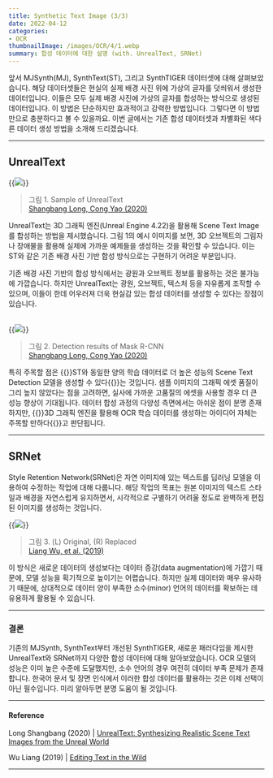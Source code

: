 ```yaml
---
title: Synthetic Text Image (3/3)
date: 2022-04-12
categories:
- OCR
thumbnailImage: /images/OCR/4/1.webp
summary: 합성 데이터에 대한 설명 (with. UnrealText, SRNet)
---
```

앞서 MJSynth(MJ), SynthText(ST), 그리고 SynthTIGER 데이터셋에 대해 살펴보았습니다. 해당 데이터셋들은 현실의 실제 배경 사진 위에 가상의 글자를 덧씌워서 생성한 데이터입니다. 이들은 모두 실제 배경 사진에 가상의 글자를 합성하는 방식으로 생성된 데이터입니다. 이 방법은 단순하지만 효과적이고 강력한 방법입니다. 그렇다면 이 방법만으로 충분하다고 볼 수 있을까요. 이번 글에서는 기존 합성 데이터셋과 차별화된 색다른 데이터 생성 방법을 소개해 드리겠습니다.

---
## UnrealText
{{<image classes="center" src="/images/OCR/4/1.webp">}}
> 그림 1. Sample of UnrealText<br>
[Shangbang Long, Cong Yao (2020)](https://arxiv.org/abs/2003.10608)

UnrealText는 3D 그래픽 엔진(Unreal Engine 4.22)을 활용해 Scene Text Image를 합성하는 방법을 제시했습니다. 그림 1의 예시 이미지를 보면, 3D 오브젝트의 그림자나 장애물을 활용해 실제에 가까운 예제들을 생성하는 것을 확인할 수 있습니다. 이는 ST와 같은 기존 배경 사진 기반 합성 방식으로는 구현하기 어려운 부분입니다.

기존 배경 사진 기반의 합성 방식에서는 광원과 오브젝트 정보를 활용하는 것은 불가능에 가깝습니다. 하지만 UnrealText는 광원, 오브젝트, 텍스처 등을 자유롭게 조작할 수 있으며, 이들이 한데 어우러져 더욱 현실감 있는 합성 데이터를 생성할 수 있다는 장점이 있습니다.
<br><br>

{{<image classes="center" src="/images/OCR/4/2.webp">}}
> 그림 2. Detection results of Mask R-CNN<br>
[Shangbang Long, Cong Yao (2020)](https://arxiv.org/abs/2003.10608)

특히 주목할 점은 {{<hl-text primary>}}ST와 동일한 양의 학습 데이터로 더 높은 성능의 Scene Text Detection 모델을 생성할 수 있다{{</hl-text>}}는 것입니다. 샘플 이미지의 그래픽 에셋 품질이 그리 높지 않았다는 점을 고려하면, 실사에 가까운 고품질의 에셋을 사용할 경우 더 큰 성능 향상이 기대됩니다. 데이터 합성 과정의 다양성 측면에서는 아쉬운 점이 분명 존재하지만, {{<hl-text primary>}}3D 그래픽 엔진을 활용해 OCR 학습 데이터를 생성하는 아이디어 자체는 주목할 만하다{{</hl-text>}}고 판단됩니다.

---
## SRNet
Style Retention Network(SRNet)은 자연 이미지에 있는 텍스트를 딥러닝 모델을 이용하여 수정하는 작업에 대해 다룹니다. 해당 작업의 목표는 원본 이미지의 텍스트 스타일과 배경을 자연스럽게 유지하면서, 시각적으로 구별하기 어려울 정도로 완벽하게 편집된 이미지를 생성하는 것입니다.

{{<image classes="center" src="/images/OCR/4/3.webp">}}
> 그림 3. (L) Original, (R) Replaced<br>
[Liang Wu, et al. (2019)](https://arxiv.org/abs/1908.03047)

이 방식은 새로운 데이터의 생성보다는 데이터 증강(data augmentation)에 가깝기 때문에, 모델 성능을 획기적으로 높이기는 어렵습니다. 하지만 실제 데이터와 매우 유사하기 때문에, 상대적으로 데이터 양이 부족한 소수(minor) 언어의 데이터를 확보하는 데 유용하게 활용될 수 있습니다.

---
### 결론
기존의 MJSynth, SynthText부터 개선된 SynthTIGER, 새로운 패러다임을 제시한 UnrealText와 SRNet까지 다양한 합성 데이터에 대해 알아보았습니다. OCR 모델의 성능은 이미 높은 수준에 도달했지만, 소수 언어의 경우 여전히 데이터 부족 문제가 존재합니다. 한국어 문서 및 장면 인식에서 이러한 합성 데이터를 활용하는 것은 이제 선택이 아닌 필수입니다. 미리 알아두면 분명 도움이 될 것입니다.

---
#### Reference
Long Shangbang (2020) | [UnrealText: Synthesizing Realistic Scene Text Images from the Unreal World](https://arxiv.org/abs/2003.10608)

Wu Liang (2019) | [Editing Text in the Wild](https://arxiv.org/abs/1908.03047)

---
